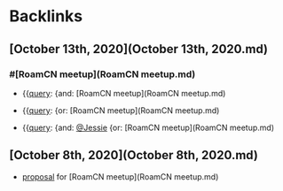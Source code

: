
# Backlinks
## [October 13th, 2020](October 13th, 2020.md)

### #[RoamCN meetup](RoamCN meetup.md)

- {{[query](query.md): {and: [RoamCN meetup](RoamCN meetup.md)

- {{[query](query.md): {or: [RoamCN meetup](RoamCN meetup.md)

- {{[query](query.md): {and: [@Jessie](@Jessie.md) {or: [RoamCN meetup](RoamCN meetup.md)

## [October 8th, 2020](October 8th, 2020.md)
- [proposal](proposal.md) for [RoamCN meetup](RoamCN meetup.md)

